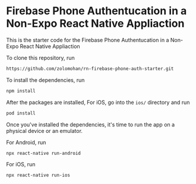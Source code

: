 # Firebase Phone Authentucation in a Non-Expo React Native Appliaction

This is the starter code for the Firebase Phone Authentucation in a Non-Expo React Native Appliaction

To clone this repository, run

```bash
https://github.com/zolomohan/rn-firebase-phone-auth-starter.git
```

To install the dependencies, run

```bash
npm install
```

After the packages are installed, For iOS, go into the `ios/` directory and run

```bash
pod install
```

Once you've installed the dependencies, it's time to run the app on a physical device or an emulator.

For Android, run

```bash
npx react-native run-android
```

For iOS, run

```bash
npx react-native run-ios
```
